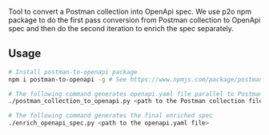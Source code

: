Tool to convert a Postman collection into OpenApi spec.
We use p2o npm package to do the first pass conversion from
Postman collection to OpenApi spec and then do the second
iteration to enrich the spec separately.

## Usage

```bash
# Install postman-to-openapi package
npm i postman-to-openapi -g # See https://www.npmjs.com/package/postman-to-openapi for details

# The following command generates openapi.yaml file parallel to Postman collection
./postman_collection_to_openapi.py <path to the Postman collection file>

# The following command generates the final enriched spec
./enrich_openapi_spec.py <path to the openapi.yaml file>
```
